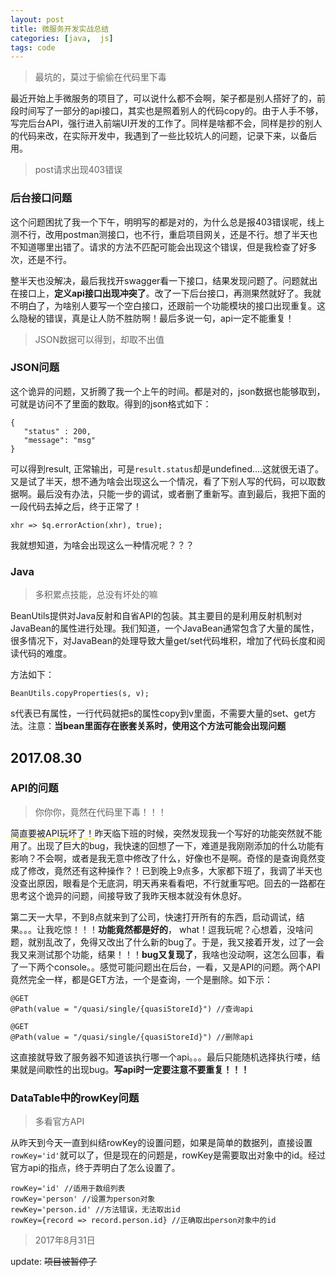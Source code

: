 ```yaml
---
layout: post
title: 微服务开发实战总结
categories: [java,  js]
tags: code
---
```


> 最坑的，莫过于偷偷在代码里下毒

最近开始上手微服务的项目了，可以说什么都不会啊，架子都是别人搭好了的，前段时间写了一部分的api接口，其实也是照着别人的代码copy的。由于人手不够，写完后台API，强行进入前端UI开发的工作了。同样是啥都不会，同样是抄的别人的代码来改，在实际开发中，我遇到了一些比较坑人的问题，记录下来，以备后用。

> post请求出现403错误

### 后台接口问题

这个问题困扰了我一个下午，明明写的都是对的，为什么总是报403错误呢，线上测不行，改用postman测接口，也不行，重启项目网关，还是不行。想了半天也不知道哪里出错了。请求的方法不匹配可能会出现这个错误，但是我检查了好多次，还是不行。

整半天也没解决，最后我找开swagger看一下接口，结果发现问题了。问题就出在接口上，**定义api接口出现冲突了**。改了一下后台接口，再测果然就好了。我就不明白了，为啥别人要写一个空白接口，还跟前一个功能模块的接口出现重复。这么隐秘的错误，真是让人防不胜防啊！最后多说一句，api一定不能重复！

> JSON数据可以得到，却取不出值

### JSON问题

这个诡异的问题，又折腾了我一个上午的时间。都是对的，json数据也能够取到，可就是访问不了里面的数取。得到的json格式如下：

```
{
   "status" : 200,
   "message": "msg"
}
```
可以得到result, 正常输出，可是`result.status`却是undefined....这就很无语了。又是试了半天，想不通为啥会出现这么一个情况，看了下别人写的代码，可以取数据啊。最后没有办法，只能一步的调试，或者删了重新写。直到最后，我把下面的一段代码去掉之后，终于正常了！
```
xhr => $q.errorAction(xhr), true);
```
我就想知道，为啥会出现这么一种情况呢？？？

### Java

>多积累点技能，总没有坏处的嘛

BeanUtils提供对Java反射和自省API的包装。其主要目的是利用反射机制对JavaBean的属性进行处理。我们知道，一个JavaBean通常包含了大量的属性，很多情况下，对JavaBean的处理导致大量get/set代码堆积，增加了代码长度和阅读代码的难度。

方法如下：
```
BeanUtils.copyProperties(s, v); 
```

s代表已有属性，一行代码就把s的属性copy到v里面，不需要大量的set、get方法。注意：**当bean里面存在嵌套关系时，使用这个方法可能会出现问题**

## 2017.08.30
### API的问题

>你你你，竟然在代码里下毒！！！

<span style="border-bottom:2px dashed yellow;">简直要被API玩坏了！</span>昨天临下班的时候，突然发现我一个写好的功能突然就不能用了。出现了巨大的bug，我快速的回想了一下，难道是我刚刚添加的什么功能有影响？不会啊，或者是我无意中修改了什么，好像也不是啊。奇怪的是查询竟然变成了修改，竟然还有这种操作？！已到晚上9点多，大家都下班了，我调了半天也没查出原因，眼看是个无底洞，明天再来看看吧，不行就重写吧。回去的一路都在思考这个诡异的问题，间接导致了我昨天根本就没有休息好。

第二天一大早，不到8点就来到了公司，快速打开所有的东西，启动调试，结果。。。让我吃惊！！！**功能竟然都是好的**， what！逗我玩呢？心想着，没啥问题，就别乱改了，免得又改出了什么新的bug了。于是，我又接着开发，过了一会我又来测试那个功能，结果！！！**bug又复现了**，我啥也没动啊，这怎么回事，看了一下两个console。。感觉可能问题出在后台，一看，又是API的问题。两个API竟然完全一样，都是GET方法，一个是查询，一个是删除。如下示：
```
@GET
@Path(value = "/quasi/single/{quasiStoreId}") //查询api

@GET
@Path(value = "/quasi/single/{quasiStoreId}") //删除api
```
这直接就导致了服务器不知道该执行哪一个api。。。最后只能随机选择执行喽，结果就是间歇性的出现bug。**写api时一定要注意不要重复！！！**

### DataTable中的rowKey问题
>多看官方API

从昨天到今天一直到纠结rowKey的设置问题，如果是简单的数据列，直接设置`rowKey='id'`就可以了，但是现在的问题是，rowKey是需要取出对象中的id。经过官方api的指点，终于弄明白了怎么设置了。

```
rowKey='id' //适用于数组列表
rowKey='person' //设置为person对象
rewKey='person.id' //方法错误，无法取出id
rowKey={record => record.person.id} //正确取出person对象中的id
```

> 2017年8月31日

update: <del>项目被暂停了<del>